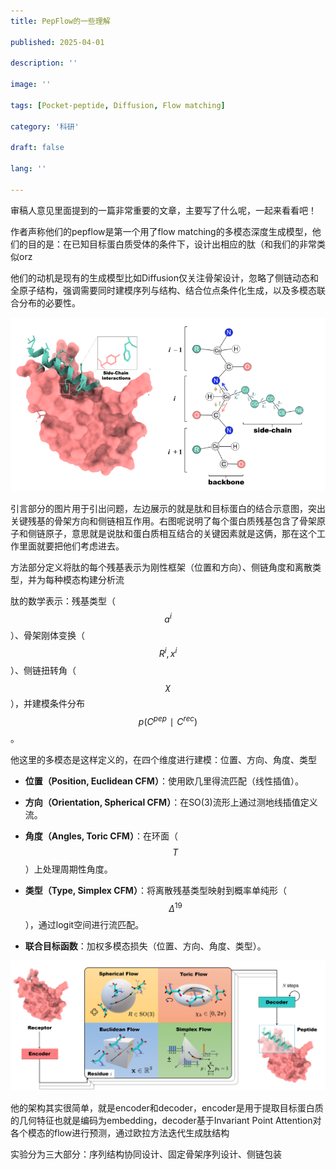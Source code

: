 ```yaml
---
title: PepFlow的一些理解

published: 2025-04-01

description: ''

image: ''

tags: [Pocket-peptide, Diffusion, Flow matching]

category: '科研'

draft: false

lang: ''

---
```


审稿人意见里面提到的一篇非常重要的文章，主要写了什么呢，一起来看看吧！

作者声称他们的pepflow是第一个用了flow matching的多模态深度生成模型，他们的目的是：在已知目标蛋白质受体的条件下，设计出相应的肽（和我们的非常类似orz

他们的动机是现有的生成模型比如Diffusion仅关注骨架设计，忽略了侧链动态和全原子结构，强调需要同时建模序列与结构、结合位点条件化生成，以及多模态联合分布的必要性。

![](./assets/images/2025-04-02-16-18-04-d880472ab4377d563edd0355712a92b.png)

引言部分的图片用于引出问题，左边展示的就是肽和目标蛋白的结合示意图，突出关键残基的骨架方向和侧链相互作用。右图呢说明了每个蛋白质残基包含了骨架原子和侧链原子，意思就是说肽和蛋白质相互结合的关键因素就是这俩，那在这个工作里面就要把他们考虑进去。

方法部分定义将肽的每个残基表示为刚性框架（位置和方向）、侧链角度和离散类型，并为每种模态构建分析流

肽的数学表示：残基类型（$$a^i$$）、骨架刚体变换（$$R^i,x^i$$）、侧链扭转角（$$χ$$），并建模条件分布$$p(C^{pep}∣C^{rec})$$。

他这里的多模态是这样定义的，在四个维度进行建模：位置、方向、角度、类型

- **位置（Position, Euclidean CFM）**：使用欧几里得流匹配（线性插值）。

- **方向（Orientation, Spherical CFM）**：在SO(3)流形上通过测地线插值定义流。

- **角度（Angles, Toric CFM）**：在环面（$$T$$）上处理周期性角度。

- **类型（Type, Simplex CFM）**：将离散残基类型映射到概率单纯形（$$Δ^{19}$$），通过logit空间进行流匹配。

- **联合目标函数**：加权多模态损失（位置、方向、角度、类型）。

![](./assets/images/2025-04-02-16-15-06-3f19b12c48639709f7f0aff37c02bf1.png)

他的架构其实很简单，就是encoder和decoder，encoder是用于提取目标蛋白质的几何特征也就是编码为embedding，decoder基于Invariant Point Attention对各个模态的flow进行预测，通过欧拉方法迭代生成肽结构

实验分为三大部分：序列结构协同设计、固定骨架序列设计、侧链包装

